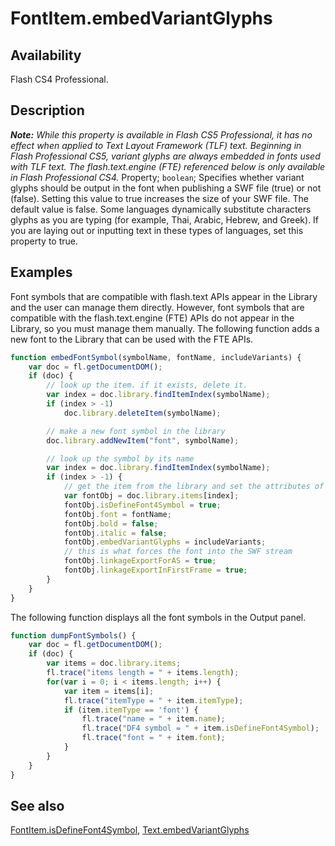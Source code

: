 # FontItem.embedVariantGlyphs

## Availability

Flash CS4 Professional.

## Description

***Note:** While this property is available in Flash CS5 Professional, it has no effect when applied to Text Layout Framework (TLF) text. Beginning in Flash Professional CS5, variant glyphs are always embedded in fonts used with TLF text. The flash.text.engine (FTE) referenced below is only available in Flash Professional CS4.*
Property; `boolean`; Specifies whether variant glyphs should be output in the font when publishing a SWF file (true) or not (false). Setting this value to true increases the size of your SWF file. The default value is false.
Some languages dynamically substitute characters glyphs as you are typing (for example, Thai, Arabic, Hebrew, and Greek). If you are laying out or inputting text in these types of languages, set this property to true.

## Examples

Font symbols that are compatible with flash.text APIs appear in the Library and the user can manage them directly.
However, font symbols that are compatible with the flash.text.engine (FTE) APIs do not appear in the Library, so you
must manage them manually. The following function adds a new font to the Library that can be used with the FTE
APIs.

```javascript
function embedFontSymbol(symbolName, fontName, includeVariants) {
    var doc = fl.getDocumentDOM();
    if (doc) {
        // look up the item. if it exists, delete it.
        var index = doc.library.findItemIndex(symbolName);
        if (index > -1)
            doc.library.deleteItem(symbolName);

        // make a new font symbol in the library
        doc.library.addNewItem("font", symbolName);

        // look up the symbol by its name
        var index = doc.library.findItemIndex(symbolName);
        if (index > -1) {
            // get the item from the library and set the attributes of interest
            var fontObj = doc.library.items[index];
            fontObj.isDefineFont4Symbol = true;
            fontObj.font = fontName;
            fontObj.bold = false;
            fontObj.italic = false;
            fontObj.embedVariantGlyphs = includeVariants;
            // this is what forces the font into the SWF stream
            fontObj.linkageExportForAS = true;
            fontObj.linkageExportInFirstFrame = true;
        }
    }
}
```

The following function displays all the font symbols in the Output panel.

```javascript
function dumpFontSymbols() {
    var doc = fl.getDocumentDOM();
    if (doc) {
        var items = doc.library.items;
        fl.trace("items length = " + items.length);
        for(var i = 0; i < items.length; i++) {
            var item = items[i];
            fl.trace("itemType = " + item.itemType);
            if (item.itemType == 'font') {
                fl.trace("name = " + item.name);
                fl.trace("DF4 symbol = " + item.isDefineFont4Symbol);
                fl.trace("font = " + item.font);
            }
        }
    }
}
```

## See also

[FontItem.isDefineFont4Symbol](../FontItem_object/FontItem6.md), [Text.embedVariantGlyphs](../Text_object/Text8.md)
